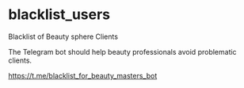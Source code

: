 # blacklist_users
Blacklist of Beauty sphere Clients

The Telegram bot should help beauty professionals avoid problematic clients.

https://t.me/blacklist_for_beauty_masters_bot
